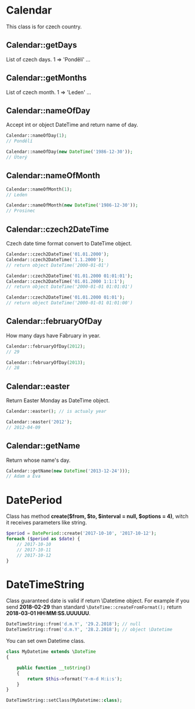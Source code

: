Calendar
========
This class is for czech country.

Calendar::getDays
-----------------
List of czech days. 1 => 'Pondělí' ...

Calendar::getMonths
-------------------
List of czech month. 1 => 'Leden' ...

Calendar::nameOfDay
-------------------
Accept int or object DateTime and return name of day.

```php
Calendar::nameOfDay(1);
// Pondělí

Calendar::nameOfDay(new DateTime('1986-12-30'));
// Úterý
```

Calendar::nameOfMonth
---------------------

```php
Calendar::nameOfMonth(1);
// Leden

Calendar::nameOfMonth(new DateTime('1986-12-30'));
// Prosinec
```

Calendar::czech2DateTime
------------------------
Czech date time format convert to DateTime object.

```php
Calendar::czech2DateTime('01.01.2000');
Calendar::czech2DateTime('1.1.2000');
// return object DateTime('2000-01-01')

Calendar::czech2DateTime('01.01.2000 01:01:01');
Calendar::czech2DateTime('01.01.2000 1:1:1');
// return object DateTime('2000-01-01 01:01:01')

Calendar::czech2DateTime('01.01.2000 01:01');
// return object DateTime('2000-01-01 01:01:00')
```

Calendar::februaryOfDay
-----------------------
How many days have Fabruary in year.

```php
Calendar::februaryOfDay(2012);
// 29

Calendar::februaryOfDay(2013);
// 28
```

Calendar::easter
----------------
Return Easter Monday as DateTime object.

```php
Calendar::easter(); // is actualy year

Calendar::easter('2012');
// 2012-04-09
```

Calendar::getName
-----------------
Return whose name's day.

```php
Calendar::getName(new DateTime('2013-12-24')));
// Adam a Eva
```

DatePeriod
==========
Class has method **create($from, $to, $interval = null, $options = 4)**, witch it receives parameters like string.

```php
$period = DatePeriod::create('2017-10-10', '2017-10-12');
foreach ($period as $date) {
    // 2017-10-10
    // 2017-10-11
    // 2017-10-12
}
``` 

DateTimeString
==============
Class guaranteed date is valid if return \Datetime object. For example if you send **2018-02-29** than standard `\DateTime::createFromFormat();` return **2018-03-01 HH:MM:SS.UUUUUU**.

```php
DateTimeString::from('d.m.Y', '29.2.2018'); // null
DateTimeString::from('d.m.Y', '28.2.2018'); // object \Datetime
```

You can set own Datetime class.

```php
class MyDatetime extends \DateTime
{

	public function __toString()
	{
		return $this->format('Y-m-d H:i:s');
	}
}

DateTimeString::setClass(MyDatetime::class);
```
